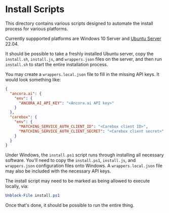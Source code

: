 # Install Scripts

This directory contains various scripts designed to automate the install process for various platforms.

Currently suppported platforms are Windows 10 Server and [Ubuntu Server](https://ubuntu.com/download/server) 22.04.

It should be possible to take a freshly installed Ubuntu server, copy the `install.sh`, `install.js`, and `wrappers.json` files on the server, and then run `install.sh` to start the entire installation process.

You may create a `wrappers.local.json` file to fill in the missing API keys. It would look something like:

```json
{
  "ancora.ai": {
    "env": {
      "ANCORA_AI_API_KEY": "<Ancora.ai API key>"
    }
  },
  "carebox": {
    "env": {
      "MATCHING_SERVICE_AUTH_CLIENT_ID": "<Carebox client ID>",
      "MATCHING_SERVICE_AUTH_CLIENT_SECRET": "<Carebox client secret>"
    }
  }
}
```

Under Windows, the `install.ps1` script runs through installing all necessary software. You'll need to copy the `install.ps1`, `install.js`, and `wrappers.json` configuration files onto Windows. A `wrappers.local.json` file may also be included with the necessary API keys.

The install script may need to be marked as being allowed to execute locally, via:

```powershell
Unblock-File install.ps1
```

Once that's done, it should be possible to run the entire thing.

